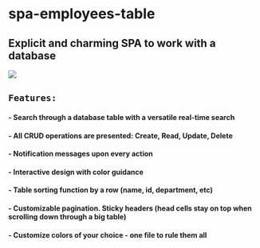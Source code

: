 # spa-employees-table

## Explicit and charming SPA to work with a database

![](https://media.giphy.com/media/1XGplPaDnbFfR7xx9L/giphy.gif)

## `Features:`

#### - Search through a database table with a versatile real-time search

#### - All CRUD operations are presented: Create, Read, Update, Delete

#### - Notification messages upon every action

#### - Interactive design with color guidance

#### - Table sorting function by a row (name, id, department, etc)

#### - Customizable pagination. Sticky headers (head cells stay on top when scrolling down through a big table)

#### - Customize colors of your choice - one file to rule them all


